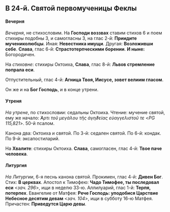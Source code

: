 
## В 24-й. Святой первомученицы Феклы

#### Вечерня

*Вечерня*, не стихословим. На **Господи воззвах** ставим стихов 6 и поем стихиры подобны 3, 
и самогласны 3, на глас 2-й: **Приидите мучениколюбцы**. Иная: **Невестника имущи**. 
Другая: **Возложивши себе**. **Слава**, глас 6-й: **Страстотерпческими борении**. 
**И ныне:** Богородичен.

На *стиховне*: стихиры Октоиха, **Слава**, глас 8-й: **Львов стремление попрала еси**. 

Отпустительный, глас 4-й: **Агница Твоя, Иисусе, зовет велиим гласом**.

Он же и на **Бог Господь**, и в конце утрени.

#### Утреня

*На утрене*, по стихословии: седальны Октоиха. Чтение: мучение святой, ему же начало: 
*̓́Αρτι τοῦ μεγάλου τῆς ἀγηϑείας εὐαγγελιστοῦ τε* <*PG 115,821*>. 50-й псалом. 

Канона два: Октоиха и святой. 
По 3-й: седален святой. 
По 6-й: кондак. 
По 9-й: эксапостиларий. 

На **Хвалите**: стихиры Октоиха. **Слава**, самогласен, глас 4-й: **Твое паче человека**.

#### Литургия

*На Литургии*, 6-я песнь канона святой. 
Прокимен, глас 4-й: **Дивен Бог**. Стих: **В церквах**. 
Апостол к Тимофею: **Чадо Тимофее, ты последовал еси** <*зач. 296*>, ищи в неделю 33-ю. 
Аллилуарий, глас 1-й: **Терпя, потерпех**. 
Евангелие от Матфея: **Рече Господь: уподобися Царствие Небесное десятим девам** <*зач. 104*>, 
ищи в субботу 16-ю Матфея.
Причастен: **Приведутся Царю девы**.
